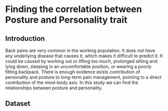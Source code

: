 # Finding the correlation between Posture and Personality trait
## Introduction
Back pains are very common in the working population. It does not have any underlying disease that causes it, which makes it difficult to predict it. It could be caused by working out or lifting too much, prolonged sitting and lying down, sleeping in an uncomfortable position, or wearing a poorly fitting backpack.
There is enough evidence exists contribution of personality and posture to long-term pain management, pointing to a direct contribution of the mind-body axis. In this study we can find the relationships between posture and personality. 

## Dataset
